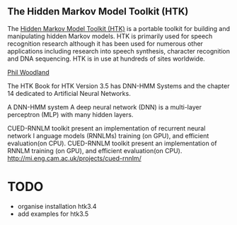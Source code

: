 The Hidden Markov Model Toolkit (HTK)
-------


The [Hidden Markov Model Toolkit (HTK)](http://htk.eng.cam.ac.uk/)
is a portable toolkit for building and
manipulating hidden Markov models. HTK is primarily used for speech recognition
research although it has been used for numerous other applications including
research into speech synthesis, character recognition and DNA sequencing.
HTK is in use at hundreds of sites worldwide.

[Phil Woodland](http://mi.eng.cam.ac.uk/~pcw/)




The HTK Book for HTK Version 3.5 has DNN-HMM Systems and the chapter 14
dedicated to Artificial Neural Networks.

A DNN-HMM system
A deep neural network (DNN) is a multi-layer perceptron (MLP) with many hidden layers.


CUED-RNNLM toolkit present an implementation of recurrent neural network l
anguage models (RNNLMs) training (on GPU), and efficient evaluation(on CPU).
CUED-RNNLM toolkit present an implementation of RNNLM training (on GPU), and efficient evaluation(on CPU).
http://mi.eng.cam.ac.uk/projects/cued-rnnlm/



# TODO
* organise installation htk3.4
* add examples for htk3.5
